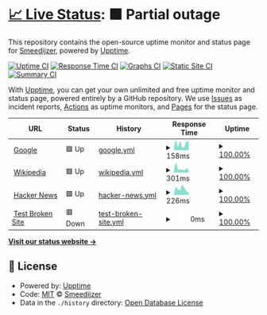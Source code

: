 # [📈 Live Status](https://smeedijzer-online.github.io/status): <!--live status--> **🟧 Partial outage**

This repository contains the open-source uptime monitor and status page for [Smeedijzer](https://smeedijzer-online.github.io/status), powered by [Upptime](https://github.com/upptime/upptime).

[![Uptime CI](https://github.com/smeedijzer-online/status/workflows/Uptime%20CI/badge.svg)](https://github.com/smeedijzer-online/status/actions?query=workflow%3A%22Uptime+CI%22)
[![Response Time CI](https://github.com/smeedijzer-online/status/workflows/Response%20Time%20CI/badge.svg)](https://github.com/smeedijzer-online/status/actions?query=workflow%3A%22Response+Time+CI%22)
[![Graphs CI](https://github.com/smeedijzer-online/status/workflows/Graphs%20CI/badge.svg)](https://github.com/smeedijzer-online/status/actions?query=workflow%3A%22Graphs+CI%22)
[![Static Site CI](https://github.com/smeedijzer-online/status/workflows/Static%20Site%20CI/badge.svg)](https://github.com/smeedijzer-online/status/actions?query=workflow%3A%22Static+Site+CI%22)
[![Summary CI](https://github.com/smeedijzer-online/status/workflows/Summary%20CI/badge.svg)](https://github.com/smeedijzer-online/status/actions?query=workflow%3A%22Summary+CI%22)

With [Upptime](https://upptime.js.org), you can get your own unlimited and free uptime monitor and status page, powered entirely by a GitHub repository. We use [Issues](https://github.com/smeedijzer-online/status/issues) as incident reports, [Actions](https://github.com/smeedijzer-online/status/actions) as uptime monitors, and [Pages](https://smeedijzer-online.github.io/status) for the status page.

<!--start: status pages-->
<!-- This summary is generated by Upptime (https://github.com/upptime/upptime) -->
<!-- Do not edit this manually, your changes will be overwritten -->
<!-- prettier-ignore -->
| URL | Status | History | Response Time | Uptime |
| --- | ------ | ------- | ------------- | ------ |
| <img alt="" src="https://favicons.githubusercontent.com/www.google.com" height="13"> [Google](https://www.google.com) | 🟩 Up | [google.yml](https://github.com/smeedijzer-online/status/commits/HEAD/history/google.yml) | <details><summary><img alt="Response time graph" src="./graphs/google/response-time-week.png" height="20"> 158ms</summary><br><a href="https://smeedijzer-online.github.io/status/history/google"><img alt="Response time 102" src="https://img.shields.io/endpoint?url=https%3A%2F%2Fraw.githubusercontent.com%2Fsmeedijzer-online%2Fstatus%2FHEAD%2Fapi%2Fgoogle%2Fresponse-time.json"></a><br><a href="https://smeedijzer-online.github.io/status/history/google"><img alt="24-hour response time 210" src="https://img.shields.io/endpoint?url=https%3A%2F%2Fraw.githubusercontent.com%2Fsmeedijzer-online%2Fstatus%2FHEAD%2Fapi%2Fgoogle%2Fresponse-time-day.json"></a><br><a href="https://smeedijzer-online.github.io/status/history/google"><img alt="7-day response time 158" src="https://img.shields.io/endpoint?url=https%3A%2F%2Fraw.githubusercontent.com%2Fsmeedijzer-online%2Fstatus%2FHEAD%2Fapi%2Fgoogle%2Fresponse-time-week.json"></a><br><a href="https://smeedijzer-online.github.io/status/history/google"><img alt="30-day response time 138" src="https://img.shields.io/endpoint?url=https%3A%2F%2Fraw.githubusercontent.com%2Fsmeedijzer-online%2Fstatus%2FHEAD%2Fapi%2Fgoogle%2Fresponse-time-month.json"></a><br><a href="https://smeedijzer-online.github.io/status/history/google"><img alt="1-year response time 102" src="https://img.shields.io/endpoint?url=https%3A%2F%2Fraw.githubusercontent.com%2Fsmeedijzer-online%2Fstatus%2FHEAD%2Fapi%2Fgoogle%2Fresponse-time-year.json"></a></details> | <details><summary><a href="https://smeedijzer-online.github.io/status/history/google">100.00%</a></summary><a href="https://smeedijzer-online.github.io/status/history/google"><img alt="All-time uptime 100.00%" src="https://img.shields.io/endpoint?url=https%3A%2F%2Fraw.githubusercontent.com%2Fsmeedijzer-online%2Fstatus%2FHEAD%2Fapi%2Fgoogle%2Fuptime.json"></a><br><a href="https://smeedijzer-online.github.io/status/history/google"><img alt="24-hour uptime 100.00%" src="https://img.shields.io/endpoint?url=https%3A%2F%2Fraw.githubusercontent.com%2Fsmeedijzer-online%2Fstatus%2FHEAD%2Fapi%2Fgoogle%2Fuptime-day.json"></a><br><a href="https://smeedijzer-online.github.io/status/history/google"><img alt="7-day uptime 100.00%" src="https://img.shields.io/endpoint?url=https%3A%2F%2Fraw.githubusercontent.com%2Fsmeedijzer-online%2Fstatus%2FHEAD%2Fapi%2Fgoogle%2Fuptime-week.json"></a><br><a href="https://smeedijzer-online.github.io/status/history/google"><img alt="30-day uptime 100.00%" src="https://img.shields.io/endpoint?url=https%3A%2F%2Fraw.githubusercontent.com%2Fsmeedijzer-online%2Fstatus%2FHEAD%2Fapi%2Fgoogle%2Fuptime-month.json"></a><br><a href="https://smeedijzer-online.github.io/status/history/google"><img alt="1-year uptime 100.00%" src="https://img.shields.io/endpoint?url=https%3A%2F%2Fraw.githubusercontent.com%2Fsmeedijzer-online%2Fstatus%2FHEAD%2Fapi%2Fgoogle%2Fuptime-year.json"></a></details>
| <img alt="" src="https://favicons.githubusercontent.com/en.wikipedia.org" height="13"> [Wikipedia](https://en.wikipedia.org) | 🟩 Up | [wikipedia.yml](https://github.com/smeedijzer-online/status/commits/HEAD/history/wikipedia.yml) | <details><summary><img alt="Response time graph" src="./graphs/wikipedia/response-time-week.png" height="20"> 301ms</summary><br><a href="https://smeedijzer-online.github.io/status/history/wikipedia"><img alt="Response time 265" src="https://img.shields.io/endpoint?url=https%3A%2F%2Fraw.githubusercontent.com%2Fsmeedijzer-online%2Fstatus%2FHEAD%2Fapi%2Fwikipedia%2Fresponse-time.json"></a><br><a href="https://smeedijzer-online.github.io/status/history/wikipedia"><img alt="24-hour response time 184" src="https://img.shields.io/endpoint?url=https%3A%2F%2Fraw.githubusercontent.com%2Fsmeedijzer-online%2Fstatus%2FHEAD%2Fapi%2Fwikipedia%2Fresponse-time-day.json"></a><br><a href="https://smeedijzer-online.github.io/status/history/wikipedia"><img alt="7-day response time 301" src="https://img.shields.io/endpoint?url=https%3A%2F%2Fraw.githubusercontent.com%2Fsmeedijzer-online%2Fstatus%2FHEAD%2Fapi%2Fwikipedia%2Fresponse-time-week.json"></a><br><a href="https://smeedijzer-online.github.io/status/history/wikipedia"><img alt="30-day response time 299" src="https://img.shields.io/endpoint?url=https%3A%2F%2Fraw.githubusercontent.com%2Fsmeedijzer-online%2Fstatus%2FHEAD%2Fapi%2Fwikipedia%2Fresponse-time-month.json"></a><br><a href="https://smeedijzer-online.github.io/status/history/wikipedia"><img alt="1-year response time 265" src="https://img.shields.io/endpoint?url=https%3A%2F%2Fraw.githubusercontent.com%2Fsmeedijzer-online%2Fstatus%2FHEAD%2Fapi%2Fwikipedia%2Fresponse-time-year.json"></a></details> | <details><summary><a href="https://smeedijzer-online.github.io/status/history/wikipedia">100.00%</a></summary><a href="https://smeedijzer-online.github.io/status/history/wikipedia"><img alt="All-time uptime 100.00%" src="https://img.shields.io/endpoint?url=https%3A%2F%2Fraw.githubusercontent.com%2Fsmeedijzer-online%2Fstatus%2FHEAD%2Fapi%2Fwikipedia%2Fuptime.json"></a><br><a href="https://smeedijzer-online.github.io/status/history/wikipedia"><img alt="24-hour uptime 100.00%" src="https://img.shields.io/endpoint?url=https%3A%2F%2Fraw.githubusercontent.com%2Fsmeedijzer-online%2Fstatus%2FHEAD%2Fapi%2Fwikipedia%2Fuptime-day.json"></a><br><a href="https://smeedijzer-online.github.io/status/history/wikipedia"><img alt="7-day uptime 100.00%" src="https://img.shields.io/endpoint?url=https%3A%2F%2Fraw.githubusercontent.com%2Fsmeedijzer-online%2Fstatus%2FHEAD%2Fapi%2Fwikipedia%2Fuptime-week.json"></a><br><a href="https://smeedijzer-online.github.io/status/history/wikipedia"><img alt="30-day uptime 100.00%" src="https://img.shields.io/endpoint?url=https%3A%2F%2Fraw.githubusercontent.com%2Fsmeedijzer-online%2Fstatus%2FHEAD%2Fapi%2Fwikipedia%2Fuptime-month.json"></a><br><a href="https://smeedijzer-online.github.io/status/history/wikipedia"><img alt="1-year uptime 100.00%" src="https://img.shields.io/endpoint?url=https%3A%2F%2Fraw.githubusercontent.com%2Fsmeedijzer-online%2Fstatus%2FHEAD%2Fapi%2Fwikipedia%2Fuptime-year.json"></a></details>
| <img alt="" src="https://favicons.githubusercontent.com/news.ycombinator.com" height="13"> [Hacker News](https://news.ycombinator.com) | 🟩 Up | [hacker-news.yml](https://github.com/smeedijzer-online/status/commits/HEAD/history/hacker-news.yml) | <details><summary><img alt="Response time graph" src="./graphs/hacker-news/response-time-week.png" height="20"> 226ms</summary><br><a href="https://smeedijzer-online.github.io/status/history/hacker-news"><img alt="Response time 297" src="https://img.shields.io/endpoint?url=https%3A%2F%2Fraw.githubusercontent.com%2Fsmeedijzer-online%2Fstatus%2FHEAD%2Fapi%2Fhacker-news%2Fresponse-time.json"></a><br><a href="https://smeedijzer-online.github.io/status/history/hacker-news"><img alt="24-hour response time 77" src="https://img.shields.io/endpoint?url=https%3A%2F%2Fraw.githubusercontent.com%2Fsmeedijzer-online%2Fstatus%2FHEAD%2Fapi%2Fhacker-news%2Fresponse-time-day.json"></a><br><a href="https://smeedijzer-online.github.io/status/history/hacker-news"><img alt="7-day response time 226" src="https://img.shields.io/endpoint?url=https%3A%2F%2Fraw.githubusercontent.com%2Fsmeedijzer-online%2Fstatus%2FHEAD%2Fapi%2Fhacker-news%2Fresponse-time-week.json"></a><br><a href="https://smeedijzer-online.github.io/status/history/hacker-news"><img alt="30-day response time 255" src="https://img.shields.io/endpoint?url=https%3A%2F%2Fraw.githubusercontent.com%2Fsmeedijzer-online%2Fstatus%2FHEAD%2Fapi%2Fhacker-news%2Fresponse-time-month.json"></a><br><a href="https://smeedijzer-online.github.io/status/history/hacker-news"><img alt="1-year response time 297" src="https://img.shields.io/endpoint?url=https%3A%2F%2Fraw.githubusercontent.com%2Fsmeedijzer-online%2Fstatus%2FHEAD%2Fapi%2Fhacker-news%2Fresponse-time-year.json"></a></details> | <details><summary><a href="https://smeedijzer-online.github.io/status/history/hacker-news">100.00%</a></summary><a href="https://smeedijzer-online.github.io/status/history/hacker-news"><img alt="All-time uptime 99.99%" src="https://img.shields.io/endpoint?url=https%3A%2F%2Fraw.githubusercontent.com%2Fsmeedijzer-online%2Fstatus%2FHEAD%2Fapi%2Fhacker-news%2Fuptime.json"></a><br><a href="https://smeedijzer-online.github.io/status/history/hacker-news"><img alt="24-hour uptime 100.00%" src="https://img.shields.io/endpoint?url=https%3A%2F%2Fraw.githubusercontent.com%2Fsmeedijzer-online%2Fstatus%2FHEAD%2Fapi%2Fhacker-news%2Fuptime-day.json"></a><br><a href="https://smeedijzer-online.github.io/status/history/hacker-news"><img alt="7-day uptime 100.00%" src="https://img.shields.io/endpoint?url=https%3A%2F%2Fraw.githubusercontent.com%2Fsmeedijzer-online%2Fstatus%2FHEAD%2Fapi%2Fhacker-news%2Fuptime-week.json"></a><br><a href="https://smeedijzer-online.github.io/status/history/hacker-news"><img alt="30-day uptime 99.96%" src="https://img.shields.io/endpoint?url=https%3A%2F%2Fraw.githubusercontent.com%2Fsmeedijzer-online%2Fstatus%2FHEAD%2Fapi%2Fhacker-news%2Fuptime-month.json"></a><br><a href="https://smeedijzer-online.github.io/status/history/hacker-news"><img alt="1-year uptime 99.99%" src="https://img.shields.io/endpoint?url=https%3A%2F%2Fraw.githubusercontent.com%2Fsmeedijzer-online%2Fstatus%2FHEAD%2Fapi%2Fhacker-news%2Fuptime-year.json"></a></details>
| <img alt="" src="https://favicons.githubusercontent.com/thissitedoesnotexist.koj.co" height="13"> [Test Broken Site](https://thissitedoesnotexist.koj.co) | 🟥 Down | [test-broken-site.yml](https://github.com/smeedijzer-online/status/commits/HEAD/history/test-broken-site.yml) | <details><summary><img alt="Response time graph" src="./graphs/test-broken-site/response-time-week.png" height="20"> 0ms</summary><br><a href="https://smeedijzer-online.github.io/status/history/test-broken-site"><img alt="Response time 0" src="https://img.shields.io/endpoint?url=https%3A%2F%2Fraw.githubusercontent.com%2Fsmeedijzer-online%2Fstatus%2FHEAD%2Fapi%2Ftest-broken-site%2Fresponse-time.json"></a><br><a href="https://smeedijzer-online.github.io/status/history/test-broken-site"><img alt="24-hour response time 0" src="https://img.shields.io/endpoint?url=https%3A%2F%2Fraw.githubusercontent.com%2Fsmeedijzer-online%2Fstatus%2FHEAD%2Fapi%2Ftest-broken-site%2Fresponse-time-day.json"></a><br><a href="https://smeedijzer-online.github.io/status/history/test-broken-site"><img alt="7-day response time 0" src="https://img.shields.io/endpoint?url=https%3A%2F%2Fraw.githubusercontent.com%2Fsmeedijzer-online%2Fstatus%2FHEAD%2Fapi%2Ftest-broken-site%2Fresponse-time-week.json"></a><br><a href="https://smeedijzer-online.github.io/status/history/test-broken-site"><img alt="30-day response time 0" src="https://img.shields.io/endpoint?url=https%3A%2F%2Fraw.githubusercontent.com%2Fsmeedijzer-online%2Fstatus%2FHEAD%2Fapi%2Ftest-broken-site%2Fresponse-time-month.json"></a><br><a href="https://smeedijzer-online.github.io/status/history/test-broken-site"><img alt="1-year response time 0" src="https://img.shields.io/endpoint?url=https%3A%2F%2Fraw.githubusercontent.com%2Fsmeedijzer-online%2Fstatus%2FHEAD%2Fapi%2Ftest-broken-site%2Fresponse-time-year.json"></a></details> | <details><summary><a href="https://smeedijzer-online.github.io/status/history/test-broken-site">100.00%</a></summary><a href="https://smeedijzer-online.github.io/status/history/test-broken-site"><img alt="All-time uptime 100.00%" src="https://img.shields.io/endpoint?url=https%3A%2F%2Fraw.githubusercontent.com%2Fsmeedijzer-online%2Fstatus%2FHEAD%2Fapi%2Ftest-broken-site%2Fuptime.json"></a><br><a href="https://smeedijzer-online.github.io/status/history/test-broken-site"><img alt="24-hour uptime 100.00%" src="https://img.shields.io/endpoint?url=https%3A%2F%2Fraw.githubusercontent.com%2Fsmeedijzer-online%2Fstatus%2FHEAD%2Fapi%2Ftest-broken-site%2Fuptime-day.json"></a><br><a href="https://smeedijzer-online.github.io/status/history/test-broken-site"><img alt="7-day uptime 100.00%" src="https://img.shields.io/endpoint?url=https%3A%2F%2Fraw.githubusercontent.com%2Fsmeedijzer-online%2Fstatus%2FHEAD%2Fapi%2Ftest-broken-site%2Fuptime-week.json"></a><br><a href="https://smeedijzer-online.github.io/status/history/test-broken-site"><img alt="30-day uptime 100.00%" src="https://img.shields.io/endpoint?url=https%3A%2F%2Fraw.githubusercontent.com%2Fsmeedijzer-online%2Fstatus%2FHEAD%2Fapi%2Ftest-broken-site%2Fuptime-month.json"></a><br><a href="https://smeedijzer-online.github.io/status/history/test-broken-site"><img alt="1-year uptime 100.00%" src="https://img.shields.io/endpoint?url=https%3A%2F%2Fraw.githubusercontent.com%2Fsmeedijzer-online%2Fstatus%2FHEAD%2Fapi%2Ftest-broken-site%2Fuptime-year.json"></a></details>

<!--end: status pages-->

[**Visit our status website →**](https://smeedijzer-online.github.io/status)

## 📄 License

- Powered by: [Upptime](https://github.com/upptime/upptime)
- Code: [MIT](./LICENSE) © [Smeedijzer](https://smeedijzer-online.github.io/status)
- Data in the `./history` directory: [Open Database License](https://opendatacommons.org/licenses/odbl/1-0/)
